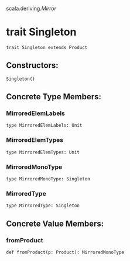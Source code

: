 scala.deriving$.Mirror$
# trait Singleton

<pre><code class="language-scala" >trait Singleton extends Product</pre></code>
## Constructors:
<pre><code class="language-scala" >Singleton()</pre></code>

## Concrete Type Members:
### MirroredElemLabels
<pre><code class="language-scala" >type MirroredElemLabels: Unit</pre></code>

### MirroredElemTypes
<pre><code class="language-scala" >type MirroredElemTypes: Unit</pre></code>

### MirroredMonoType
<pre><code class="language-scala" >type MirroredMonoType: Singleton</pre></code>

### MirroredType
<pre><code class="language-scala" >type MirroredType: Singleton</pre></code>

## Concrete Value Members:
### fromProduct
<pre><code class="language-scala" >def fromProduct(p: Product): MirroredMonoType</pre></code>


